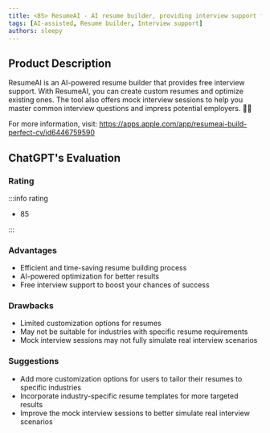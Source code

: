 ```yaml
---
title: <85> ResumeAI - AI resume builder, providing interview support for free
tags: [AI-assisted, Resume builder, Interview support]
authors: sleepy
---
```


## Product Description

ResumeAI is an AI-powered resume builder that provides free interview support. With ResumeAI, you can create custom resumes and optimize existing ones. The tool also offers mock interview sessions to help you master common interview questions and impress potential employers. 💼🤖

For more information, visit: https://apps.apple.com/app/resumeai-build-perfect-cv/id6446759590

## ChatGPT's Evaluation

### Rating

:::info rating

- 85

:::

### Advantages

- Efficient and time-saving resume building process
- AI-powered optimization for better results
- Free interview support to boost your chances of success


### Drawbacks

- Limited customization options for resumes
- May not be suitable for industries with specific resume requirements
- Mock interview sessions may not fully simulate real interview scenarios

### Suggestions

- Add more customization options for users to tailor their resumes to specific industries
- Incorporate industry-specific resume templates for more targeted results
- Improve the mock interview sessions to better simulate real interview scenarios